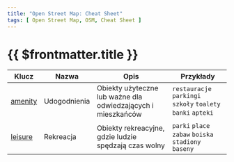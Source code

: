 ```yaml
---
title: "Open Street Map: Cheat Sheet"
tags: [ Open Street Map, OSM, Cheat Sheet ]
---
```


# {{ $frontmatter.title }}


| Klucz     | Nazwa        | Opis                                                         | Przykłady                                                    |
|-----------|--------------|--------------------------------------------------------------|--------------------------------------------------------------|
| [amenity] | Udogodnienia | Obiekty użyteczne lub ważne dla odwiedzających i mieszkańców | `restauracje` `parkingi` `szkoły` `toalety` `banki` `apteki` |
| [leisure] | Rekreacja    | Obiekty rekreacyjne, gdzie ludzie spędzają czas wolny        | `parki` `place zabaw` `boiska` `stadiony` `baseny`           |
















[amenity]: https://wiki.openstreetmap.org/wiki/Pl:Key:amenity
[leisure]: https://wiki.openstreetmap.org/wiki/Pl:Key:leisure
